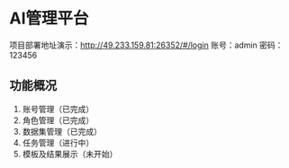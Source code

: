 # AI管理平台
项目部署地址演示：http://49.233.159.81:26352/#/login
账号：admin
密码：123456
## 功能概况
1. 账号管理（已完成）
2. 角色管理（已完成）
3. 数据集管理（已完成）
4. 任务管理（进行中）
5. 模板及结果展示（未开始）